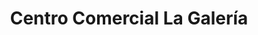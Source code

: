 ---
title: "Centro Comercial La Galería"
url: /carupano/centro-comercial-la-galeria/
shop: Einkaufszentrum
---